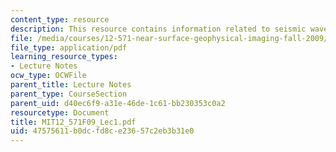 ```yaml
---
content_type: resource
description: This resource contains information related to seismic wave propogation.
file: /media/courses/12-571-near-surface-geophysical-imaging-fall-2009/47575611b0dcfd8ce23657c2eb3b31e0_MIT12_571F09_Lec1.pdf
file_type: application/pdf
learning_resource_types:
- Lecture Notes
ocw_type: OCWFile
parent_title: Lecture Notes
parent_type: CourseSection
parent_uid: d40ec6f9-a31e-46de-1c61-bb230353c0a2
resourcetype: Document
title: MIT12_571F09_Lec1.pdf
uid: 47575611-b0dc-fd8c-e236-57c2eb3b31e0
---
```

